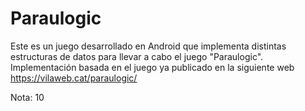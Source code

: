 # Paraulogic

Este es un juego desarrollado en Android que implementa distintas estructuras de datos para llevar a cabo el juego "Paraulogic". Implementación basada en el juego ya publicado en la siguiente web https://vilaweb.cat/paraulogic/

Nota: 10
